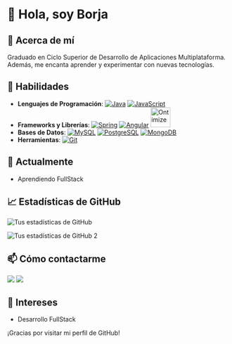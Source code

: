 

# 👋 Hola, soy Borja
 
## 💭 Acerca de mí
 
Graduado en Ciclo Superior de Desarrollo de Aplicaciones Multiplataforma. Además, me encanta aprender y experimentar con nuevas tecnologías.
 
## 🚀 Habilidades
 
- **Lenguajes de Programación**:
  [![Java](https://img.shields.io/badge/Java-ED8B00?style=for-the-badge&logo=java&logoColor=white&target=blank)](https://docs.oracle.com/en/java/)
  [![JavaScript](https://img.shields.io/badge/JavaScript-323330?style=for-the-badge&logo=javascript&logoColor=F7DF1E)](https://developer.mozilla.org/en-US/docs/Web/JavaScript)
- **Frameworks y Librerías**:
  [![Spring](https://img.shields.io/badge/Spring-6DB33F?style=for-the-badge&logo=spring&logoColor=white)](https://spring.io/projects/spring-boot)
  [![Angular](https://img.shields.io/badge/Angular-DD0031?style=for-the-badge&logo=angular&logoColor=white)](https://angular.io/docs)
  [<img src="https://www.ontimize.com/xwiki/bin/download/Ontimize+Training/WebHome/ontimize-logo.png" alt="Ontimize" height="45">](https://ontimize.github.io/docs/v3/)
- **Bases de Datos**:
  [![MySQL](https://img.shields.io/badge/MySQL-4479A1?style=for-the-badge&logo=mysql&logoColor=white)](https://dev.mysql.com/doc/)
  [![PostgreSQL](https://img.shields.io/badge/PostgreSQL-316192?style=for-the-badge&logo=postgresql&logoColor=white)](https://www.postgresql.org/docs/)
  [![MongoDB](https://img.shields.io/badge/MongoDB-4EA94B?style=for-the-badge&logo=mongodb&logoColor=white)](https://docs.mongodb.com/)
- **Herramientas**:
  [![Git](https://img.shields.io/badge/Git-F05032?style=for-the-badge&logo=git&logoColor=white)](https://git-scm.com/doc)
 
## 🌱 Actualmente
 
- Aprendiendo FullStack
 
## 📈 Estadísticas de GitHub
 
![Tus estadísticas de GitHub](https://github-readme-stats.vercel.app/api?username=borja-garcia-valcarcel&show_icons=true&theme=radical)

![Tus estadísticas de GitHub 2](https://github-readme-stats.vercel.app/api/top-langs/?username=borja-garcia-valcarcel&layout=compact&langs_count=16&theme=dracula)

 
## 📫 Cómo contactarme

 <div> 
  <a href="https://www.linkedin.com/in/borja-valcarcel" target="_blank"><img src="https://img.shields.io/badge/-LinkedIn-%230077B5?style=for-the-badge&logo=linkedin&logoColor=white" target="_blank"></a> 
  <a href = "mailto: guess1bot1@gmail.com"><img src="https://img.shields.io/badge/-Gmail-%23333?style=for-the-badge&logo=gmail&logoColor=white" target="_blank"></a>
</div>

 
## 🎨 Intereses
 
- Desarrollo FullStack
 
¡Gracias por visitar mi perfil de GitHub!


<!---
borja-garcia-valcarcel/borja-garcia-valcarcel is a ✨ special ✨ repository because its `README.md` (this file) appears on your GitHub profile.
You can click the Preview link to take a look at your changes.
--->
